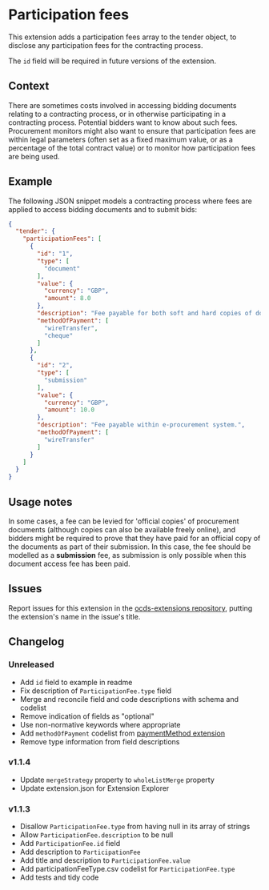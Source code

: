 # Participation fees

This extension adds a participation fees array to the tender object, to disclose any participation fees for the contracting process.

The `id` field will be required in future versions of the extension.

## Context

There are sometimes costs involved in accessing bidding documents relating to a contracting process, or in otherwise participating in a contracting process. Potential bidders want to know about such fees. Procurement monitors might also want to ensure that participation fees are within legal parameters (often set as a fixed maximum value, or as a percentage of the total contract value) or to monitor how participation fees are being used.

## Example

The following JSON snippet models a contracting process where fees are applied to access bidding documents and to submit bids:

```json
{
  "tender": {
    "participationFees": [
      {
        "id": "1",
        "type": [
          "document"
        ],
        "value": {
          "currency": "GBP",
          "amount": 8.0
        },
        "description": "Fee payable for both soft and hard copies of documents.",
        "methodOfPayment": [
          "wireTransfer",
          "cheque"
        ]
      },
      {
        "id": "2",
        "type": [
          "submission"
        ],
        "value": {
          "currency": "GBP",
          "amount": 10.0
        },
        "description": "Fee payable within e-procurement system.",
        "methodOfPayment": [
          "wireTransfer"
        ]
      }
    ]
  }
}
```

## Usage notes

In some cases, a fee can be levied for 'official copies' of procurement documents (although copies can also be available freely online), and bidders might be required to prove that they have paid for an official copy of the documents as part of their submission. In this case, the fee should be modelled as a **submission** fee, as submission is only possible when this document access fee has been paid.

## Issues

Report issues for this extension in the [ocds-extensions repository](https://github.com/open-contracting/ocds-extensions/issues), putting the extension's name in the issue's title.

## Changelog

### Unreleased

* Add `id` field to example in readme
* Fix description of `ParticipationFee.type` field
* Merge and reconcile field and code descriptions with schema and codelist
* Remove indication of fields as "optional"
* Use non-normative keywords where appropriate
* Add `methodOfPayment` codelist from [paymentMethod extension](https://github.com/INAImexico/ocds_paymentMethod_extension/blob/master/codelists/paymentMethod.csv)
* Remove type information from field descriptions

### v1.1.4

* Update `mergeStrategy` property to `wholeListMerge` property
* Update extension.json for Extension Explorer

### v1.1.3

* Disallow `ParticipationFee.type` from having null in its array of strings
* Allow `ParticipationFee.description` to be null
* Add `ParticipationFee.id` field
* Add description to `ParticipationFee`
* Add title and description to `ParticipationFee.value`
* Add participationFeeType.csv codelist for `ParticipationFee.type`
* Add tests and tidy code
